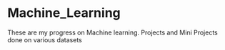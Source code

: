 # Machine_Learning

These are my progress on Machine learning.
Projects and Mini Projects done on various datasets
